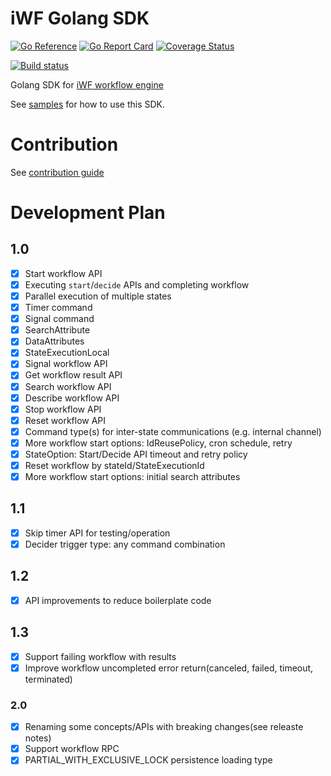 # iWF Golang SDK
[![Go Reference](https://pkg.go.dev/badge/github.com/indeedeng/iwf-golang-sdk.svg)](https://pkg.go.dev/github.com/indeedeng/iwf-golang-sdk)
[![Go Report Card](https://goreportcard.com/badge/github.com/indeedeng/iwf-golang-sdk)](https://goreportcard.com/report/github.com/indeedeng/iwf-golang-sdk)
[![Coverage Status](https://codecov.io/github/indeedeng/iwf-golang-sdk/coverage.svg?branch=main)](https://app.codecov.io/gh/indeedeng/iwf-golang-sdk/branch/main)

[![Build status](https://github.com/indeedeng/iwf-golang-sdk/actions/workflows/ci-integ-test.yml/badge.svg?branch=main)](https://github.com/indeedeng/iwf-golang-sdk/actions/workflows/ci-integ-test.yml)



Golang SDK for [iWF workflow engine](https://github.com/indeedeng/iwf)

See [samples](https://github.com/indeedeng/iwf-golang-samples) for how to use this SDK.
# Contribution
See [contribution guide](CONTRIBUTION.md)

# Development Plan

## 1.0

- [x] Start workflow API
- [x] Executing `start`/`decide` APIs and completing workflow
- [x] Parallel execution of multiple states
- [x] Timer command
- [x] Signal command
- [x] SearchAttribute
- [x] DataAttributes
- [x] StateExecutionLocal
- [x] Signal workflow API
- [x] Get workflow result API
- [x] Search workflow API
- [x] Describe workflow API
- [x] Stop workflow API
- [x] Reset workflow API
- [x] Command type(s) for inter-state communications (e.g. internal channel)
- [x] More workflow start options: IdReusePolicy, cron schedule, retry
- [x] StateOption: Start/Decide API timeout and retry policy
- [x] Reset workflow by stateId/StateExecutionId
- [x] More workflow start options: initial search attributes

## 1.1

- [x] Skip timer API for testing/operation
- [x] Decider trigger type: any command combination

## 1.2
- [x] API improvements to reduce boilerplate code

## 1.3
- [x] Support failing workflow with results
- [x] Improve workflow uncompleted error return(canceled, failed, timeout, terminated)

### 2.0

- [x] Renaming some concepts/APIs with breaking changes(see releaste notes)
- [x] Support workflow RPC
- [x] PARTIAL_WITH_EXCLUSIVE_LOCK persistence loading type
